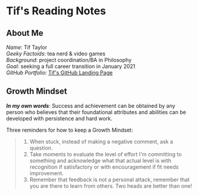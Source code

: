 # Tif's Reading Notes


## About Me
_Name_: Tif Taylor   
_Geeky Factoids_: tea nerd & video games    
_Background_: project coordination/BA in Philosophy    
_Goal_: seeking a full career transition in January 2021  
_GitHub Portfolio_: [Tif's GitHub Landing Page](https://github.com/tiftaylor)


## Growth Mindset
***In my own words***: Success and achievement can be obtained by any person who believes that their foundational attributes and abilities can be developed with persistence and hard work.

Three reminders for how to keep a Growth Mindset:
>1.  When stuck, instead of making a negative comment, ask a question.
>2.  Take moments to evaluate the level of effort I'm committing to something and acknowledge what that actual level is with recognition if satisfactory or with encouragement if fit needs improvement.
>3.  Remember that feedback is not a personal attack, remember that you are there to learn from others. Two heads are better than one!

